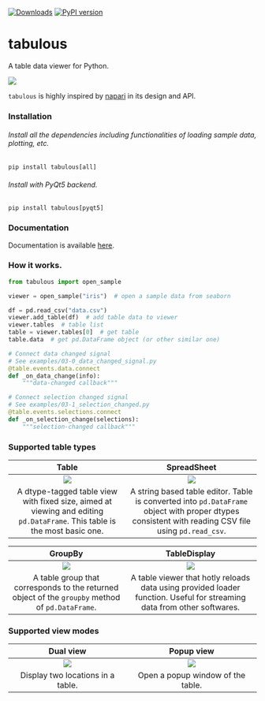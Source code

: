 [![Downloads](https://pepy.tech/badge/tabulous/month)](https://pepy.tech/project/tabulous)
[![PyPI version](https://badge.fury.io/py/tabulous.svg)](https://badge.fury.io/py/tabulous)

# tabulous

A table data viewer for Python.

![](image/viewer_iris.png)

`tabulous` is highly inspired by [napari](https://github.com/napari/napari) in its design and API.

### Installation

###### Install all the dependencies including functionalities of loading sample data, plotting, etc.

```
pip install tabulous[all]
```

###### Install with PyQt5 backend.

```
pip install tabulous[pyqt5]
```

### Documentation

Documentation is available [here](https://hanjinliu.github.io/tabulous/).

### How it works.

```python
from tabulous import open_sample

viewer = open_sample("iris")  # open a sample data from seaborn

df = pd.read_csv("data.csv")
viewer.add_table(df)  # add table data to viewer
viewer.tables  # table list
table = viewer.tables[0]  # get table
table.data  # get pd.DataFrame object (or other similar one)

# Connect data changed signal
# See examples/03-0_data_changed_signal.py
@table.events.data.connect
def _on_data_change(info):
    """data-changed callback"""

# Connect selection changed signal
# See examples/03-1_selection_changed.py
@table.events.selections.connect
def _on_selection_change(selections):
    """selection-changed callback"""

```

### Supported table types

|**Table**|**SpreadSheet**|
|:-:|:-:|
|![](https://github.com/hanjinliu/tabulous/blob/main/image/tab_table.gif)|![](https://github.com/hanjinliu/tabulous/blob/main/image/tab_sheet.gif)|
|A dtype-tagged table view with fixed size, aimed at viewing and editing `pd.DataFrame`. This table is the most basic one.|A string based table editor. Table is converted into `pd.DataFrame` object with proper dtypes consistent with reading CSV file using `pd.read_csv`.|

|**GroupBy**|**TableDisplay**|
|:-:|:-:|
|![](https://github.com/hanjinliu/tabulous/blob/main/image/tab_groupby.gif)|![](https://github.com/hanjinliu/tabulous/blob/main/image/tab_display.gif)|
|A table group that corresponds to the returned object of the `groupby` method of `pd.DataFrame`.|A table viewer that hotly reloads data using provided loader function. Useful for streaming data from other softwares.|

### Supported view modes

|**Dual view**|**Popup view**|
|:-:|:-:|
|![](https://github.com/hanjinliu/tabulous/blob/main/image/dual_view.png)|![](https://github.com/hanjinliu/tabulous/blob/main/image/popup_view.png)|
|Display two locations in a table.|Open a popup window of the table.|
